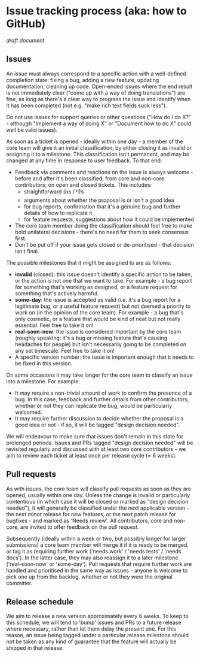 # Issue tracking process (aka: how to GitHub)

_draft document_

## Issues

An issue must always correspond to a specific action with a well-defined completion state: fixing a bug, adding a new feature, updating documentation, cleaning up code. Open-ended issues where the end result is not immediately clear ("come up with a way of doing translations") are fine, as long as there's a clear way to progress the issue and identify when it has been completed (not e.g. "make rich text fields suck less").

Do not use issues for support queries or other questions ("How do I do X?" - although "Implement a way of doing X" or "Document how to do X" could well be valid issues).

As soon as a ticket is opened - ideally within one day - a member of the core team will give it an initial classification, by either closing it as invalid or assigning it to a milestone. This classification isn't permanent, and may be changed at any time in response to user feedback. To that end:

* Feedback via comments and reactions on the issue is always welcome - before and after it's been classified; from core and non-core contributors; on open and closed tickets. This includes:
	* straightforward :thumbsup:s / :thumbsdown:s
	* arguments about whether the proposal is or isn't a good idea
	* for bug reports, confirmation that it's a genuine bug and further details of how to replicate it
	* for feature requests, suggestions about how it could be implemented
* The core team member doing the classification should feel free to make bold unilateral decisions - there's no need for them to seek consensus first.
* Don't be put off if your issue gets closed or de-prioritised - that decision isn't final.

The possible milestones that it might be assigned to are as follows:

* **invalid** (closed): this issue doesn't identify a specific action to be taken, or the action is not one that we want to take. For example - a bug report for something that's working as designed, or a feature request for something that's actively harmful.
* **some-day**: the issue is accepted as valid (i.e. it's a bug report for a legitimate bug, or a useful feature request) but not deemed a priority to work on (in the opinion of the core team). For example - a bug that's only cosmetic, or a feature that would be kind of neat but not really essential. Feel free to take it on!
* **real-soon-now**: the issue is considered important by the core team (roughly speaking: it's a bug or missing feature that's causing headaches for people) but isn't necessarily going to be completed on any set timescale. Feel free to take it on!
* A specific version number: the issue is important enough that it needs to be fixed in this version.

On some occasions it may take longer for the core team to classify an issue into a milestone. For example:
* It may require a non-trivial amount of work to confirm the presence of a bug. In this case, feedback and further details from other contributors, whether or not they can replicate the bug, would be particularly welcomed.
* It may require further discussion to decide whether the proposal is a good idea or not - if so, it will be tagged "design decision needed".

We will endeavour to make sure that issues don't remain in this state for prolonged periods. Issues and PRs tagged "design decision needed" will be revisited regularly and discussed with at least two core contributors - we aim to review each ticket at least once per release cycle (= 6 weeks).

## Pull requests

As with issues, the core team will classify pull requests as soon as they are opened, usually within one day. Unless the change is invalid or particularly contentious (in which case it will be closed or marked as "design decision needed"), it will generally be classified under the next applicable version - the next minor release for new features, or the next patch release for bugfixes - and marked as 'Needs review'. All contributors, core and non-core, are invited to offer feedback on the pull request.

Subsequently (ideally within a week or two, but possibly longer for larger submissions) a core team member will merge it if it is ready to be merged, or tag it as requiring further work ('needs work' / 'needs tests' / 'needs docs'). In the latter case, they may also reassign it to a later milestone ('real-soon-now' or 'some-day'). Pull requests that require further work are handled and prioritised in the same way as issues - anyone is welcome to pick one up from the backlog, whether or not they were the original committer.

## Release schedule

We aim to release a new version approximately every 6 weeks. To keep to this schedule, we will tend to 'bump' issues and PRs to a future release where necessary, rather than let them delay the present one. For this reason, an issue being tagged under a particular release milestone should not be taken as any kind of guarantee that the feature will actually be shipped in that release.
